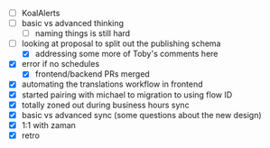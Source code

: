 * [ ] KoalAlerts
* [ ] basic vs advanced thinking
  * [ ] naming things is still hard
* [ ] looking at proposal to split out the publishing schema
  * [x] addressing some more of Toby's comments here
* [x] error if no schedules
  * [x] frontend/backend PRs merged
* [x] automating the translations workflow in frontend
* [x] started pairing with michael to migration to using flow ID
* [x] totally zoned out during business hours sync
* [x] basic vs advanced sync (some questions about the new design)
* [x] 1:1 with zaman
* [x] retro
